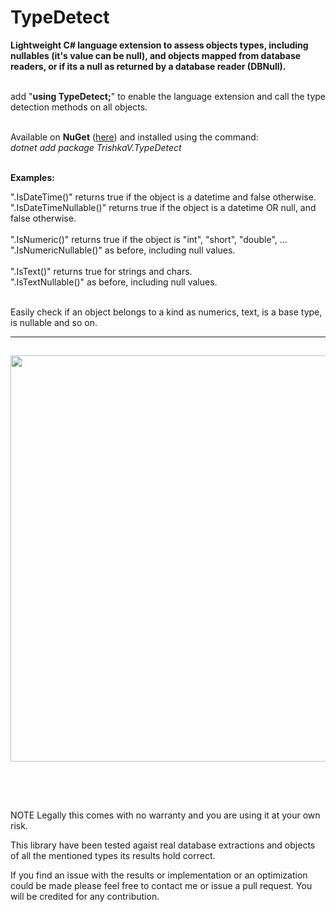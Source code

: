 # **TypeDetect**
**Lightweight C# language extension to assess objects types, including nullables (it's value can be null), and objects mapped from database readers, or if its a null as returned by a database reader (DBNull).**<br><br>

add "**using TypeDetect;**" to enable the language extension and call the type detection methods on all objects.
<br><br>

Available on **NuGet** ([here](https://www.nuget.org/packages/TrishkaV.TypeDetect/)) and installed using the command:<br>
*dotnet add package TrishkaV.TypeDetect*<br><br>

**Examples:**

".IsDateTime()" returns true if the object is a datetime and false otherwise.<br>
".IsDateTimeNullable()" returns true if the object is a datetime OR null, and false otherwise.<br>
<br>
".IsNumeric()" returns true if the object is "int", "short", "double", ...<br>
".IsNumericNullable()" as before, including null values.<br>
<br>
".IsText()" returns true for strings and chars.<br>
".IsTextNullable()" as before, including null values.<br><br>

Easily check if an object belongs to a kind as numerics, text, is a base type, is nullable and so on.<br>

---------------------------------
<img src="https://user-images.githubusercontent.com/96583994/231207718-9d01018f-023f-42ca-a5f1-c43e78a35284.png" width="650"><br><br>
---------------------------------

<br><br>
NOTE
Legally this comes with no warranty and you are using it at your own risk.

This library have been tested agaist real database extractions and objects of all the mentioned types its results hold correct.

If you find an issue with the results or implementation or an optimization could be made please feel free to contact me or issue a pull request.
You will be credited for any contribution.
